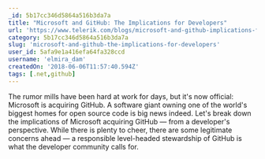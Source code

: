 ```yaml
---
_id: 5b17cc346d5864a516b3da7a
title: "Microsoft and GitHub: The Implications for Developers"
url: 'https://www.telerik.com/blogs/microsoft-and-github-implications-for-developers'
category: 5b17cc346d5864a516b3da7a
slug: 'microsoft-and-github-the-implications-for-developers'
user_id: 5afa9e1a416efa64fa328ccd
username: 'elmira_dam'
createdOn: '2018-06-06T11:57:40.594Z'
tags: [.net,github]
---
```


The rumor mills have been hard at work for days, but it's now official: Microsoft is acquiring GitHub. A software giant owning one of the world's biggest homes for open source code is big news indeed. Let's break down the implications of Microsoft acquiring GitHub — from a developer's perspective. While there is plenty to cheer, there are some legitimate concerns ahead — a responsible level-headed stewardship of GitHub is what the developer community calls for.
